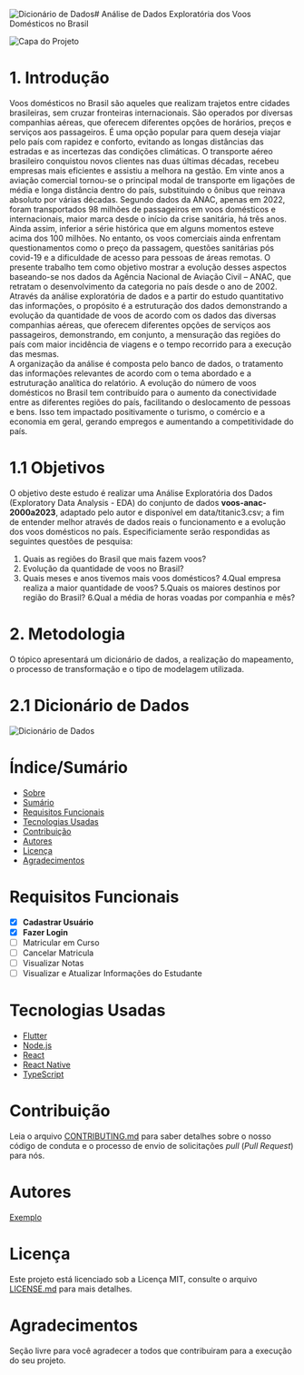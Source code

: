 ![Dicionário de Dados](https://github.com/damisalves/Template-Repositorio/assets/137001435/74ad0f26-c911-433b-a3ba-171ac24ae594)# Análise de Dados Exploratória dos Voos Domésticos no Brasil


![Capa do Projeto](https://storage.stwonline.com.br/180graus/uploads/ckeditor/pictures/2280353/240919---jet-smart.jpg)

# 1. Introdução 

Voos domésticos no Brasil são aqueles que realizam trajetos entre cidades brasileiras, sem cruzar fronteiras internacionais. São operados por diversas companhias aéreas, que oferecem diferentes opções de horários, preços e serviços aos passageiros. 
É uma opção popular para quem deseja viajar pelo país com rapidez e conforto, evitando as longas distâncias das estradas e as incertezas das condições climáticas. O transporte aéreo brasileiro conquistou novos clientes nas duas últimas décadas, recebeu empresas mais eficientes e assistiu a melhora na gestão. 
Em vinte anos a aviação comercial tornou-se o principal modal de transporte em ligações de média e longa distância dentro do país, substituindo o ônibus que reinava absoluto por várias décadas. Segundo dados da ANAC, apenas em 2022, foram transportados 98 milhões de passageiros em voos domésticos e internacionais, maior marca desde o início da crise sanitária, há três anos. Ainda assim, inferior a série histórica que em alguns momentos esteve acima dos 100 milhões. 
No entanto, os voos comerciais ainda enfrentam questionamentos como o preço da passagem, questões sanitárias pós covid-19 e a dificuldade de acesso para pessoas de áreas remotas. 
O presente trabalho tem como objetivo mostrar a evolução desses aspectos baseando-se nos dados da Agência Nacional de Aviação Civil – ANAC, que retratam o desenvolvimento da categoria no país desde o ano de 2002. 
Através da análise exploratória de dados e a partir do estudo quantitativo das informações, o propósito é a estruturação dos dados demonstrando a evolução da quantidade de voos de acordo com os dados das diversas companhias aéreas, que oferecem diferentes opções de serviços aos passageiros, demonstrando, em conjunto, a mensuração das regiões do país com maior incidência de viagens e o tempo recorrido para a execução das mesmas.  
A organização da análise é composta pelo banco de dados, o tratamento das informações relevantes de acordo com o tema abordado e a estruturação analítica do relatório. 
A evolução do número de voos domésticos no Brasil tem contribuído para o aumento da conectividade entre as diferentes regiões do país, facilitando o deslocamento de pessoas e bens. Isso tem impactado positivamente o turismo, o comércio e a economia em geral, gerando empregos e aumentando a competitividade do país.

# 1.1 Objetivos

O objetivo deste estudo é realizar uma Análise Exploratória dos Dados (Exploratory Data Analysis - EDA) do conjunto de dados **voos-anac-2000a2023**, adaptado pelo autor e disponível em data/titanic3.csv; a fim de entender melhor através de dados reais o funcionamento e a evolução dos voos domésticos no país. Especificiamente serão respondidas as seguintes questões de pesquisa:

1. Quais as regiões do Brasil que mais fazem voos?
2. Evolução da quantidade de voos no Brasil?
3. Quais meses e anos tivemos mais voos domésticos?
4.Qual empresa realiza a maior quantidade de voos?
5.Quais os maiores destinos por região do Brasil?
6.Qual a média de horas voadas por companhia e mês?

# 2. Metodologia

O tópico apresentará um dicionário de dados, a realização do mapeamento, o processo de transformação e o tipo de modelagem utilizada.

# 2.1 Dicionário de Dados

![Dicionário de Dados](https://github.com/damisalves/Template-Repositorio/assets/137001435/9b5021a1-2caa-4afc-9fd5-bda71e207fbb)


# Índice/Sumário

* [Sobre](#sobre-o-projeto)
* [Sumário](#índice/sumário)
* [Requisitos Funcionais](#requisitos-funcionais)
* [Tecnologias Usadas](#tecnologias-usadas)
* [Contribuição](#contribuição)
* [Autores](#autores)
* [Licença](#licença)
* [Agradecimentos](#agradecimentos)


# Requisitos Funcionais 

- [x] **Cadastrar Usuário**
- [x] **Fazer Login**
- [ ] Matricular em Curso
- [ ] Cancelar Matricula
- [ ] Visualizar Notas
- [ ] Visualizar e Atualizar Informações do Estudante

# Tecnologias Usadas

- [Flutter](https://flutter.dev/)
- [Node.js](https://nodejs.org/en/)
- [React](https://pt-br.reactjs.org/)
- [React Native](https://reactnative.dev/)
- [TypeScript](https://www.typescriptlang.org/)

# Contribuição

Leia o arquivo [CONTRIBUTING.md](CONTRIBUTING.md) para saber detalhes sobre o nosso código de conduta e o processo de envio de solicitações *pull* (*Pull Request*) para nós.

# Autores

[Exemplo](https://github.com/testing-library/react-testing-library#contributors)

# Licença

Este projeto está licenciado sob a Licença MIT,  consulte o arquivo [LICENSE.md](LICENSE.md) para mais detalhes.

# Agradecimentos

Seção livre para você agradecer a todos que contribuiram para a execução do seu projeto.
